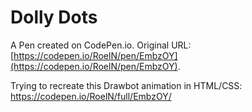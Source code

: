 # Dolly Dots

A Pen created on CodePen.io. Original URL: [https://codepen.io/RoelN/pen/EmbzOY](https://codepen.io/RoelN/pen/EmbzOY).

Trying to recreate this Drawbot animation in HTML/CSS: https://codepen.io/RoelN/full/EmbzOY/